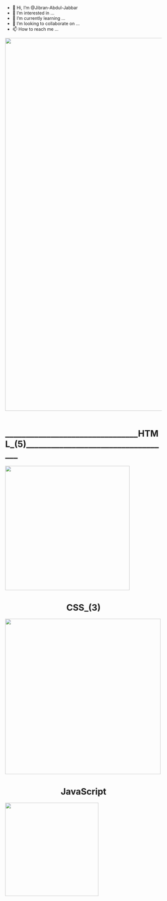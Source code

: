 - 👋 Hi, I’m @Jibran-Abdul-Jabbar
- 👀 I’m interested in ...
- 🌱 I’m currently learning ...
- 💞️ I’m looking to collaborate on ...
- 📫 How to reach me ...

<img src="https://encrypted-tbn0.gstatic.com/images?q=tbn:ANd9GcS2Dyi9oMobpvWCp7572QjypIiwMcA_LMbnGA&usqp=CAU" width="1200px" />
<br>
<br>
<div style="text-align: 'center';color:"red">
  <h1>________________________________HTML_(5)___________________________________</h1>
<img style="text-align: center;" src="https://imgs.developpaper.com/imgs/596704542-5d006e7389c90_articlex.gif" width="400px"/>
  <h1 style="text-align: center;">CSS_(3)</h1>
<img src="https://raw.github.com/luispadron/UICircularProgressRing/v1.1.7//GitHubAssets/demo.gif" style="text-align: center;" width="500px"/>
  <h1 style="text-align: center;">JavaScript</h1>
<img style="text-align: center;" src="https://i.stack.imgur.com/kugNH.gif" width="300px"/>
</div>
<!---
jibranabduljabbar/jibranabduljabbar is a ✨ special ✨ repository because its `README.md` (this file) appears on your GitHub profile.
You can click the Preview link to take a look at your changes.
--->
